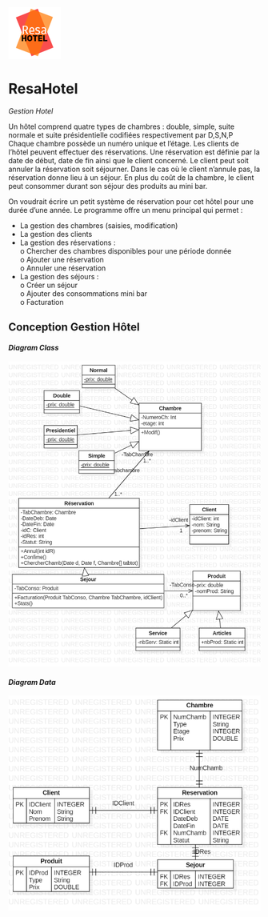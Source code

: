 <img src="resa.png"
     alt="ResaHotel"
     style="width:auto;height:auto;" />
# ResaHotel
<em>Gestion Hotel</em>
 
Un hôtel comprend quatre types de chambres : double, simple, suite normale et suite présidentielle codifiées respectivement par D,S,N,P Chaque chambre possède un numéro unique et l’étage. Les clients de l’hôtel peuvent effectuer des réservations. Une réservation est définie par la date de début, date de fin ainsi que le client concerné.  Le client peut soit annuler la réservation soit séjourner. Dans le cas où le client n’annule pas, la réservation donne lieu à un séjour. En plus du coût de la chambre, le client peut consommer durant son séjour des produits au mini bar. 
 
On voudrait écrire un petit système de réservation pour cet hôtel pour une durée d’une année. Le programme offre un menu principal qui permet : 

- La gestion des chambres (saisies, modification) 
- La gestion des clients   
- La gestion des réservations :  
    o  Chercher des chambres disponibles pour une période donnée  
    o  Ajouter une réservation  
    o  Annuler une réservation 
- La gestion des séjours :</br>
    o Créer un séjour</br>
    o Ajouter des consommations mini bar </br>
    o Facturation</br>
 
<h2>Conception Gestion Hôtel</h2>
 
<h4><i>Diagram Class</i></h4>
<img src="DiagramAS.png"
     alt="ResaHotel"
     style="width:auto;height:auto;" />
     
     
<h4><i>Diagram Data</i></h4>
<img src="Diagram Data.png"
     alt="ResaHotel"
     style="width:auto;height:auto;" />
